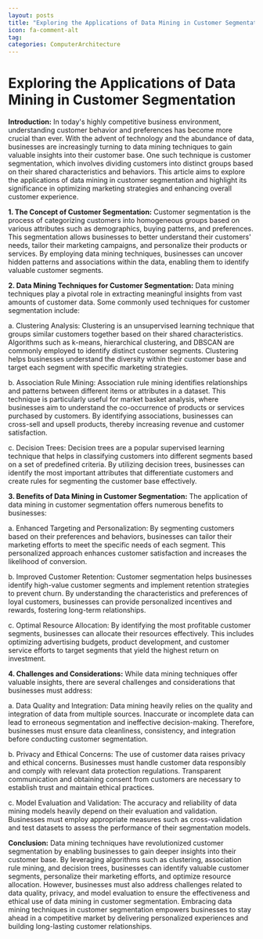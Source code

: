 ```yaml
---
layout: posts
title: "Exploring the Applications of Data Mining in Customer Segmentation"
icon: fa-comment-alt
tag:      
categories: ComputerArchitecture
---
```



# Exploring the Applications of Data Mining in Customer Segmentation

**Introduction:**
In today's highly competitive business environment, understanding customer behavior and preferences has become more crucial than ever. With the advent of technology and the abundance of data, businesses are increasingly turning to data mining techniques to gain valuable insights into their customer base. One such technique is customer segmentation, which involves dividing customers into distinct groups based on their shared characteristics and behaviors. This article aims to explore the applications of data mining in customer segmentation and highlight its significance in optimizing marketing strategies and enhancing overall customer experience.

**1. The Concept of Customer Segmentation:**
Customer segmentation is the process of categorizing customers into homogeneous groups based on various attributes such as demographics, buying patterns, and preferences. This segmentation allows businesses to better understand their customers' needs, tailor their marketing campaigns, and personalize their products or services. By employing data mining techniques, businesses can uncover hidden patterns and associations within the data, enabling them to identify valuable customer segments.

**2. Data Mining Techniques for Customer Segmentation:**
Data mining techniques play a pivotal role in extracting meaningful insights from vast amounts of customer data. Some commonly used techniques for customer segmentation include:

a. Clustering Analysis: Clustering is an unsupervised learning technique that groups similar customers together based on their shared characteristics. Algorithms such as k-means, hierarchical clustering, and DBSCAN are commonly employed to identify distinct customer segments. Clustering helps businesses understand the diversity within their customer base and target each segment with specific marketing strategies.

b. Association Rule Mining: Association rule mining identifies relationships and patterns between different items or attributes in a dataset. This technique is particularly useful for market basket analysis, where businesses aim to understand the co-occurrence of products or services purchased by customers. By identifying associations, businesses can cross-sell and upsell products, thereby increasing revenue and customer satisfaction.

c. Decision Trees: Decision trees are a popular supervised learning technique that helps in classifying customers into different segments based on a set of predefined criteria. By utilizing decision trees, businesses can identify the most important attributes that differentiate customers and create rules for segmenting the customer base effectively.

**3. Benefits of Data Mining in Customer Segmentation:**
The application of data mining in customer segmentation offers numerous benefits to businesses:

a. Enhanced Targeting and Personalization: By segmenting customers based on their preferences and behaviors, businesses can tailor their marketing efforts to meet the specific needs of each segment. This personalized approach enhances customer satisfaction and increases the likelihood of conversion.

b. Improved Customer Retention: Customer segmentation helps businesses identify high-value customer segments and implement retention strategies to prevent churn. By understanding the characteristics and preferences of loyal customers, businesses can provide personalized incentives and rewards, fostering long-term relationships.

c. Optimal Resource Allocation: By identifying the most profitable customer segments, businesses can allocate their resources effectively. This includes optimizing advertising budgets, product development, and customer service efforts to target segments that yield the highest return on investment.

**4. Challenges and Considerations:**
While data mining techniques offer valuable insights, there are several challenges and considerations that businesses must address:

a. Data Quality and Integration: Data mining heavily relies on the quality and integration of data from multiple sources. Inaccurate or incomplete data can lead to erroneous segmentation and ineffective decision-making. Therefore, businesses must ensure data cleanliness, consistency, and integration before conducting customer segmentation.

b. Privacy and Ethical Concerns: The use of customer data raises privacy and ethical concerns. Businesses must handle customer data responsibly and comply with relevant data protection regulations. Transparent communication and obtaining consent from customers are necessary to establish trust and maintain ethical practices.

c. Model Evaluation and Validation: The accuracy and reliability of data mining models heavily depend on their evaluation and validation. Businesses must employ appropriate measures such as cross-validation and test datasets to assess the performance of their segmentation models.

**Conclusion:**
Data mining techniques have revolutionized customer segmentation by enabling businesses to gain deeper insights into their customer base. By leveraging algorithms such as clustering, association rule mining, and decision trees, businesses can identify valuable customer segments, personalize their marketing efforts, and optimize resource allocation. However, businesses must also address challenges related to data quality, privacy, and model evaluation to ensure the effectiveness and ethical use of data mining in customer segmentation. Embracing data mining techniques in customer segmentation empowers businesses to stay ahead in a competitive market by delivering personalized experiences and building long-lasting customer relationships.